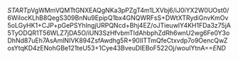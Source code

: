 $START$pVgWMmVQMTtGNXEAQgNKa3pPZgT4m1LXVbj6/iJ0iYX2W0UOst0/6WiIocKLhB8QegS309BnNu9EpipQ1bx4GNQWRFsS+DWtXTRydiGnvKmOv5oLGyHK1+CJP+pGePSYhIngjURPQNcd+Bhj4EZ/oJTieuwIY4KH1FDa3z75jA5TyODQR1T56WLZ7jDA5O/iUN3SzHfvbmTIdAhbphZdRh6wnU2wg6Fe0Y3oDhNd87uEh7AsAmlNIVK894ZsfAwdhg5R+90IITTmQfeCtxvdp7o9OencQwZosYtqKD4zENohGBe121teU53+1Cye43BveuDIEBoF522Oj/wouIYtnA==$END$